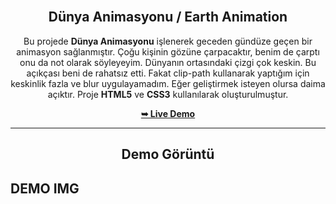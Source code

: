 <div align="center">
  
  
  <br>

  <h2 align="center">Dünya Animasyonu / Earth Animation</h2>

Bu projede **Dünya Animasyonu** işlenerek geceden gündüze geçen bir animasyon sağlanmıştır. Çoğu kişinin gözüne çarpacaktır, benim de çarptı onu da not olarak söyleyeyim. Dünyanın ortasındaki çizgi çok keskin. Bu açıkçası beni de rahatsız etti. Fakat clip-path kullanarak yaptığım için keskinlik fazla ve blur uygulayamadım. Eğer geliştirmek isteyen olursa daima açıktır.
Proje **HTML5** ve **CSS3** kullanılarak oluşturulmuştur.

<a href="https://tolgaugurlu.github.io/Paypal-Clone-Website/Paypal-Clone-Website/"><strong>➥ Live Demo</strong></a>

</div>
<hr>
<h2 align="center">Demo Görüntü</h2>

## DEMO IMG
